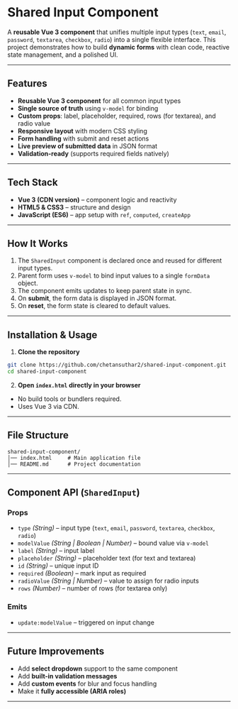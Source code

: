 # Shared Input Component

A **reusable Vue 3 component** that unifies multiple input types (`text`, `email`, `password`, `textarea`, `checkbox`, `radio`) into a single flexible interface. This project demonstrates how to build **dynamic forms** with clean code, reactive state management, and a polished UI.

---

## Features

* **Reusable Vue 3 component** for all common input types
* **Single source of truth** using `v-model` for binding
* **Custom props**: label, placeholder, required, rows (for textarea), and radio value
* **Responsive layout** with modern CSS styling
* **Form handling** with submit and reset actions
* **Live preview of submitted data** in JSON format
* **Validation-ready** (supports required fields natively)

---

## Tech Stack

* **Vue 3 (CDN version)** – component logic and reactivity
* **HTML5 & CSS3** – structure and design
* **JavaScript (ES6)** – app setup with `ref`, `computed`, `createApp`

---

## How It Works

1. The `SharedInput` component is declared once and reused for different input types.
2. Parent form uses `v-model` to bind input values to a single `formData` object.
3. The component emits updates to keep parent state in sync.
4. On **submit**, the form data is displayed in JSON format.
5. On **reset**, the form state is cleared to default values.

---

## Installation & Usage

1. **Clone the repository**

```bash
git clone https://github.com/chetansuthar2/shared-input-component.git
cd shared-input-component
```

2. **Open `index.html` directly in your browser**

* No build tools or bundlers required.
* Uses Vue 3 via CDN.

---

## File Structure

```
shared-input-component/
│── index.html     # Main application file  
│── README.md      # Project documentation  
```

---

## Component API (`SharedInput`)

### Props

* `type` *(String)* – input type (`text`, `email`, `password`, `textarea`, `checkbox`, `radio`)
* `modelValue` *(String | Boolean | Number)* – bound value via `v-model`
* `label` *(String)* – input label
* `placeholder` *(String)* – placeholder text (for text and textarea)
* `id` *(String)* – unique input ID
* `required` *(Boolean)* – mark input as required
* `radioValue` *(String | Number)* – value to assign for radio inputs
* `rows` *(Number)* – number of rows (for textarea only)

### Emits

* `update:modelValue` – triggered on input change

---

## Future Improvements

* Add **select dropdown** support to the same component
* Add **built-in validation messages**
* Add **custom events** for blur and focus handling
* Make it **fully accessible (ARIA roles)**

---
